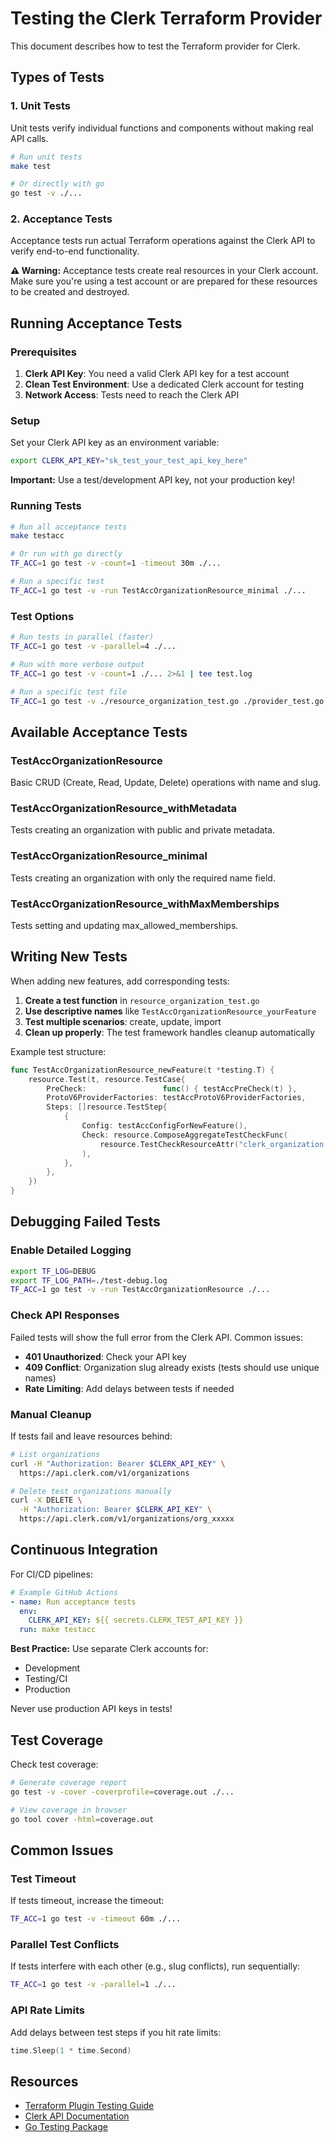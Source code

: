 # Testing the Clerk Terraform Provider

This document describes how to test the Terraform provider for Clerk.

## Types of Tests

### 1. Unit Tests

Unit tests verify individual functions and components without making real API calls.

```bash
# Run unit tests
make test

# Or directly with go
go test -v ./...
```

### 2. Acceptance Tests

Acceptance tests run actual Terraform operations against the Clerk API to verify end-to-end functionality.

**⚠️ Warning:** Acceptance tests create real resources in your Clerk account. Make sure you're using a test account or are prepared for these resources to be created and destroyed.

## Running Acceptance Tests

### Prerequisites

1. **Clerk API Key**: You need a valid Clerk API key for a test account
2. **Clean Test Environment**: Use a dedicated Clerk account for testing
3. **Network Access**: Tests need to reach the Clerk API

### Setup

Set your Clerk API key as an environment variable:

```bash
export CLERK_API_KEY="sk_test_your_test_api_key_here"
```

**Important:** Use a test/development API key, not your production key!

### Running Tests

```bash
# Run all acceptance tests
make testacc

# Or run with go directly
TF_ACC=1 go test -v -count=1 -timeout 30m ./...

# Run a specific test
TF_ACC=1 go test -v -run TestAccOrganizationResource_minimal ./...
```

### Test Options

```bash
# Run tests in parallel (faster)
TF_ACC=1 go test -v -parallel=4 ./...

# Run with more verbose output
TF_ACC=1 go test -v -count=1 ./... 2>&1 | tee test.log

# Run a specific test file
TF_ACC=1 go test -v ./resource_organization_test.go ./provider_test.go
```

## Available Acceptance Tests

### TestAccOrganizationResource

Basic CRUD (Create, Read, Update, Delete) operations with name and slug.

### TestAccOrganizationResource_withMetadata

Tests creating an organization with public and private metadata.

### TestAccOrganizationResource_minimal

Tests creating an organization with only the required name field.

### TestAccOrganizationResource_withMaxMemberships

Tests setting and updating max_allowed_memberships.

## Writing New Tests

When adding new features, add corresponding tests:

1. **Create a test function** in `resource_organization_test.go`
2. **Use descriptive names** like `TestAccOrganizationResource_yourFeature`
3. **Test multiple scenarios**: create, update, import
4. **Clean up properly**: The test framework handles cleanup automatically

Example test structure:

```go
func TestAccOrganizationResource_newFeature(t *testing.T) {
    resource.Test(t, resource.TestCase{
        PreCheck:                 func() { testAccPreCheck(t) },
        ProtoV6ProviderFactories: testAccProtoV6ProviderFactories,
        Steps: []resource.TestStep{
            {
                Config: testAccConfigForNewFeature(),
                Check: resource.ComposeAggregateTestCheckFunc(
                    resource.TestCheckResourceAttr("clerk_organization.test", "field", "value"),
                ),
            },
        },
    })
}
```

## Debugging Failed Tests

### Enable Detailed Logging

```bash
export TF_LOG=DEBUG
export TF_LOG_PATH=./test-debug.log
TF_ACC=1 go test -v -run TestAccOrganizationResource ./...
```

### Check API Responses

Failed tests will show the full error from the Clerk API. Common issues:

- **401 Unauthorized**: Check your API key
- **409 Conflict**: Organization slug already exists (tests should use unique names)
- **Rate Limiting**: Add delays between tests if needed

### Manual Cleanup

If tests fail and leave resources behind:

```bash
# List organizations
curl -H "Authorization: Bearer $CLERK_API_KEY" \
  https://api.clerk.com/v1/organizations

# Delete test organizations manually
curl -X DELETE \
  -H "Authorization: Bearer $CLERK_API_KEY" \
  https://api.clerk.com/v1/organizations/org_xxxxx
```

## Continuous Integration

For CI/CD pipelines:

```yaml
# Example GitHub Actions
- name: Run acceptance tests
  env:
    CLERK_API_KEY: ${{ secrets.CLERK_TEST_API_KEY }}
  run: make testacc
```

**Best Practice:** Use separate Clerk accounts for:

- Development
- Testing/CI
- Production

Never use production API keys in tests!

## Test Coverage

Check test coverage:

```bash
# Generate coverage report
go test -v -cover -coverprofile=coverage.out ./...

# View coverage in browser
go tool cover -html=coverage.out
```

## Common Issues

### Test Timeout

If tests timeout, increase the timeout:

```bash
TF_ACC=1 go test -v -timeout 60m ./...
```

### Parallel Test Conflicts

If tests interfere with each other (e.g., slug conflicts), run sequentially:

```bash
TF_ACC=1 go test -v -parallel=1 ./...
```

### API Rate Limits

Add delays between test steps if you hit rate limits:

```go
time.Sleep(1 * time.Second)
```

## Resources

- [Terraform Plugin Testing Guide](https://developer.hashicorp.com/terraform/plugin/testing)
- [Clerk API Documentation](https://clerk.com/docs/reference/backend-api)
- [Go Testing Package](https://pkg.go.dev/testing)

